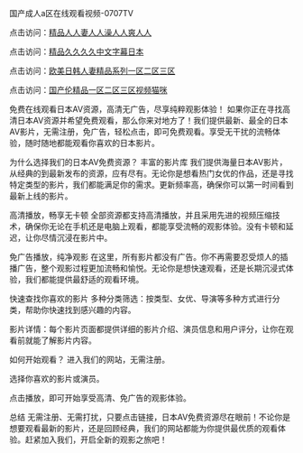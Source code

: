 国产成人a区在线观看视频-0707TV

点击访问：<a href="https://gfd-5xg.pages.dev/">精品人人妻人人澡人人爽人人</a>

点击访问：<a href="https://fdhf-454.pages.dev/">精品久久久久中文字幕日本</a>

点击访问：<a href="https://bered.pages.dev/">欧美日韩人妻精品系列一区二区三区</a>

点击访问：<a href="https://rtj-3zo.pages.dev/">国产伦精品一区二区三区视频猫咪</a>



免费在线观看日本AV资源，高清无广告，尽享纯粹观影体验！
如果你正在寻找高清日本AV资源并希望免费观看，那么你来对地方了！我们提供最新、最全的日本AV影片，无需注册，免广告，轻松点击，即可免费观看。享受无干扰的流畅体验，随时随地都能观看你喜欢的日本影片。

为什么选择我们的日本AV免费资源？
丰富的影片库
我们提供海量日本AV影片，从经典的到最新发布的资源，应有尽有。无论你是想看热门女优的作品，还是寻找特定类型的影片，我们都能满足你的需求。更新频率高，确保你可以第一时间看到最新上线的影片。

高清播放，畅享无卡顿
全部资源都支持高清播放，并且采用先进的视频压缩技术，确保你无论在手机还是电脑上观看，都能享受流畅的观影体验。没有卡顿和延迟，让你尽情沉浸在影片中。

免广告播放，纯净观影
在这里，所有影片都没有广告。你不再需要忍受烦人的插播广告，整个观影过程更加流畅和愉悦。无论你是想快速观看，还是长期沉浸式体验，我们都能提供最舒适的观看环境。

快速查找你喜欢的影片
多种分类筛选：按类型、女优、导演等多种方式进行分类，帮助你快速找到感兴趣的内容。

影片详情：每个影片页面都提供详细的影片介绍、演员信息和用户评分，让你在观看前就能了解影片内容。

如何开始观看？
进入我们的网站，无需注册。

选择你喜欢的影片或演员。

点击播放，即可开始享受高清、免广告的观影体验。

总结
无需注册、无需打扰，只要点击链接，日本AV免费资源尽在眼前！不论你是想要观看最新的影片，还是回顾经典，我们的网站都能为你提供最优质的观看体验。赶紧加入我们，开启全新的观影之旅吧！
<span style="display:none;">[Canonical link]( https://github.com/ve20250707/12315 ）</span>
